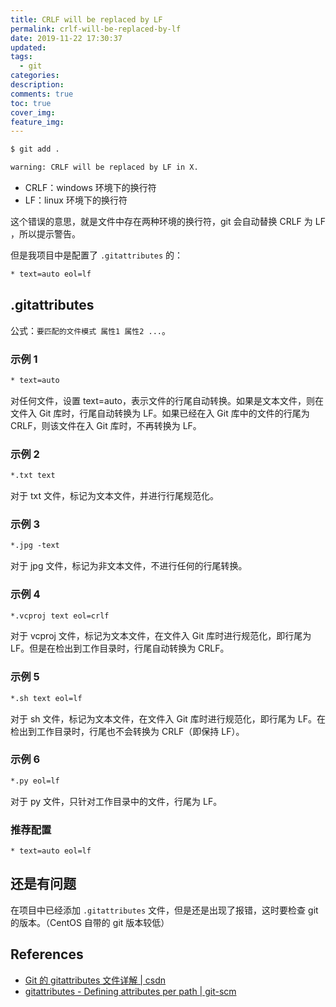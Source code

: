 ```yaml
---
title: CRLF will be replaced by LF
permalink: crlf-will-be-replaced-by-lf
date: 2019-11-22 17:30:37
updated:
tags:
  - git
categories:
description:
comments: true
toc: true
cover_img:
feature_img:
---
```


```bash
$ git add .

warning: CRLF will be replaced by LF in X.
```

- CRLF：windows 环境下的换行符
- LF：linux 环境下的换行符

这个错误的意思，就是文件中存在两种环境的换行符，git 会自动替换 CRLF 为 LF ，所以提示警告。

<!-- more -->

但是我项目中是配置了 `.gitattributes` 的：

```txt
* text=auto eol=lf
```

## .gitattributes

公式：`要匹配的文件模式 属性1 属性2 ...`。

### 示例 1

```txt
* text=auto
```

对任何文件，设置 text=auto，表示文件的行尾自动转换。如果是文本文件，则在文件入 Git 库时，行尾自动转换为 LF。如果已经在入 Git 库中的文件的行尾为 CRLF，则该文件在入 Git 库时，不再转换为 LF。

### 示例 2

```txt
*.txt text
```

对于 txt 文件，标记为文本文件，并进行行尾规范化。

### 示例 3

```txt
*.jpg -text
```

对于 jpg 文件，标记为非文本文件，不进行任何的行尾转换。

### 示例 4

```txt
*.vcproj text eol=crlf
```

对于 vcproj 文件，标记为文本文件，在文件入 Git 库时进行规范化，即行尾为 LF。但是在检出到工作目录时，行尾自动转换为 CRLF。

### 示例 5

```txt
*.sh text eol=lf
```

对于 sh 文件，标记为文本文件，在文件入 Git 库时进行规范化，即行尾为 LF。在检出到工作目录时，行尾也不会转换为 CRLF（即保持 LF）。

### 示例 6

```txt
*.py eol=lf
```

对于 py 文件，只针对工作目录中的文件，行尾为 LF。

### 推荐配置

```text
* text=auto eol=lf
```

## 还是有问题

在项目中已经添加 `.gitattributes` 文件，但是还是出现了报错，这时要检查 git 的版本。（CentOS 自带的 git 版本较低）

## References

- [Git 的 gitattributes 文件详解 | csdn](https://blog.csdn.net/taiyangdao/article/details/78484623)
- [gitattributes - Defining attributes per path | git-scm](https://git-scm.com/docs/gitattributes)
